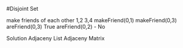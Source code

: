 #Disjoint Set

make friends of each other
1,2 3,4
makeFriend(0,1) 
makeFriend(0,3) 
areFriend(0,3) 
True 
areFriend(0,2) - No 

Solution 
Adjaceny List 
Adjaceny Matrix